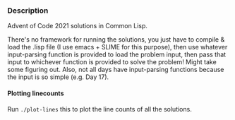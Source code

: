 ### Description
Advent of Code 2021 solutions in Common Lisp.

There's no framework for running the solutions, you just have to compile & load the .lisp file (I use emacs + SLIME for this purpose), then use whatever input-parsing function is provided to load the problem input, then pass that input to whichever function is provided to solve the problem! Might take some figuring out. Also, not all days have input-parsing functions because the input is so simple (e.g. Day 17).

#### Plotting linecounts
Run `./plot-lines` this to plot the line counts of all the solutions.
